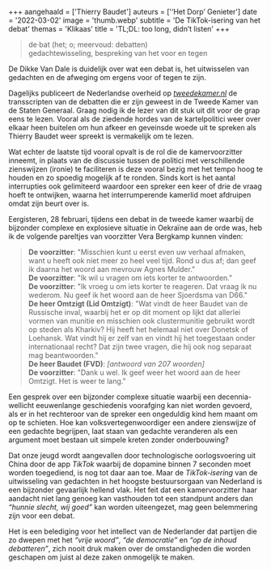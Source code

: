 +++
aangehaald = ['Thierry Baudet']
auteurs = ['‘Het Dorp’ Genieter']
date = '2022-03-02'
image = 'thumb.webp'
subtitle = 'De TikTok-isering van het debat'
themas = 'Klikaas'
title = 'TL;DL: too long, didn’t listen'
+++


>de·bat (het; o; meervoud: debatten)<br />
>gedachtewisseling, bespreking van het voor en tegen

De Dikke Van Dale is duidelijk over wat een debat is, het uitwisselen van gedachten en de afweging om ergens voor of tegen te zijn.

Dagelijks publiceert de Nederlandse overheid op _[tweedekamer.nl](https://tweedekamer.nl/)_ de transscripten van de debatten die er zijn geweest in de Tweede Kamer van de Staten Generaal. Graag nodig ik de lezer van dit stuk uit dit voor de grap eens te lezen. Vooral als de ziedende hordes van de kartelpolitici weer over elkaar heen buitelen om hun afkeer en geveinsde woede uit te spreken als Thierry Baudet weer spreekt is vermakelijk om te lezen.

Wat echter de laatste tijd vooral opvalt is de rol die de kamervoorzitter inneemt, in plaats van de discussie tussen de politici met verschillende zienswijzen (ironie) te faciliteren is deze vooral bezig met het tempo hoog te houden en zo spoedig mogelijk af te ronden. Sinds kort is het aantal interrupties ook gelimiteerd waardoor een spreker een keer of drie de vraag hoeft te ontwijken, waarna het interrumperende kamerlid moet afdruipen omdat zijn beurt over is.

Eergisteren, 28 februari, tijdens een debat in de tweede kamer waarbij de bijzonder complexe en explosieve situatie in Oekraïne aan de orde was, heb ik de volgende pareltjes van voorzitter Vera Bergkamp kunnen vinden:

>**De voorzitter**: "Misschien kunt u eerst even uw verhaal afmaken, want u heeft ook niet meer zo heel veel tijd. Rond u dus af; dan geef ik daarna het woord aan mevrouw Agnes Mulder."<br />
>**De voorzitter**: "Ik wil u vragen om iets korter te antwoorden."<br />
>**De voorzitter**: "Ik vroeg u om iets korter te reageren. Dat vraag ik nu wederom. Nu geef ik het woord aan de heer Sjoerdsma van D66."<br />
>**De heer Omtzigt (Lid Omtzigt)**: "Wat vindt de heer Baudet van de Russische inval, waarbij het er op dit moment op lijkt dat allerlei vormen van munitie en misschien ook clustermunitie gebruikt wordt op steden als Kharkiv? Hij heeft het helemaal niet over Donetsk of Loehansk. Wat vindt hij er zelf van en vindt hij het toegestaan onder internationaal recht? Dat zijn twee vragen, die hij ook nog separaat mag beantwoorden."<br />
>**De heer Baudet (FVD)**: _[antwoord van 207 woorden]_<br />
>**De voorzitter**: "Dank u wel. Ik geef weer het woord aan de heer Omtzigt. Het is weer te lang."

Een gesprek over een bijzonder complexe situatie waarbij een decennia- wellicht eeuwenlange geschiedenis voorafging kan niet worden gevoerd, als er in het rechteroor van de spreker een ongeduldig kind hem maant om op te schieten. Hoe kan volksvertegenwoordiger een andere zienswijze of een gedachte begrijpen, laat staan van gedachte veranderen als een argument moet bestaan uit simpele kreten zonder onderbouwing?

Dat onze jeugd wordt aangevallen door technologische oorlogsvoering uit China door de app _TikTok_ waarbij de dopamine binnen 7 seconden moet worden toegediend, is nog tot daar aan toe. Maar de _TikTok-isering_ van de uitwisseling van gedachten in het hoogste bestuursorgaan van Nederland is een bijzonder gevaarlijk hellend vlak. Het feit dat een kamervoorzitter haar aandacht niet lang genoeg kan vasthouden tot een standpunt anders dan _“hunnie slecht, wij goed”_ kan worden uiteengezet, mag geen belemmering zijn voor een debat.

Het is een belediging voor het intellect van de Nederlander dat partijen die zo dwepen met het _“vrije woord”_, _“de democratie”_ en _“op de inhoud debatteren”_, zich nooit druk maken over de omstandigheden die worden geschapen om juist al deze zaken onmogelijk te maken.
